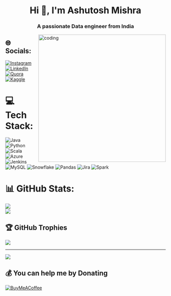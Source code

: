 

<h1 align="center">Hi 👋, I'm Ashutosh Mishra</h1>
<h3 align="center">A passionate Data engineer from India</h3>

<img align="right" alt="coding" width="400" src="https://user-images.githubusercontent.com/55389276/140866485-8fb1c876-9a8f-4d6a-98dc-08c4981eaf70.gif">

## 🌐 Socials:
[![Instagram](https://img.shields.io/badge/Instagram-%23E4405F.svg?logo=Instagram&logoColor=white)](https://instagram.com/https://www.instagram.com/nehadubey820) [![LinkedIn](https://img.shields.io/badge/LinkedIn-%230077B5.svg?logo=linkedin&logoColor=white)](https://linkedin.com/in/https://www.linkedin.com/in/neha-dubey-2467a216a/) [![Quora](https://img.shields.io/badge/Quora-%23B92B27.svg?logo=Quora&logoColor=white)](https://quora.com/profile/https://www.quora.com/profile/Neha-Dubey-249) 
[![Kaggle](https://img.shields.io/badge/kaggle-%230077B5.svg?logo=kaggle&logoColor=white)](https://kaggle.com/in/https://www.kaggle.com/in/nehad4/)




# 💻 Tech Stack:
![Java](https://img.shields.io/badge/java-%23ED8B00.svg?style=for-the-badge&logo=java&logoColor=white) ![Python](https://img.shields.io/badge/python-3670A0?style=for-the-badge&logo=python&logoColor=ffdd54) ![Scala](https://img.shields.io/badge/scala-%23DC322F.svg?style=for-the-badge&logo=scala&logoColor=white) ![Azure](https://img.shields.io/badge/azure-%230072C6.svg?style=for-the-badge&logo=azure-devops&logoColor=white) ![Jenkins](https://img.shields.io/badge/apache-%23D42029.svg?style=for-the-badge&logo=apache&logoColor=white) ![MySQL](https://img.shields.io/badge/snowflake-%2300f.svg?style=for-the-badge&logo=mysql&logoColor=white) ![Snowflake](https://img.shields.io/badge/sqlite-%2307405e.svg?style=for-the-badge&logo=sqlite&logoColor=white) ![Pandas](https://img.shields.io/badge/pandas-%23150458.svg?style=for-the-badge&logo=pandas&logoColor=white) ![Jira](https://img.shields.io/badge/spark-%230A0FFF.svg?style=for-the-badge&logo=jira&logoColor=white) ![Spark](https://img.shields.io/badge/Hive-FCC624?style=for-the-badge&logo=linux&logoColor=black) 

# 📊 GitHub Stats:
![](https://github-readme-stats.vercel.app/api?username=Nehadubey28&theme=dark&hide_border=false&include_all_commits=false&count_private=false)<br/>
![](https://github-readme-streak-stats.herokuapp.com/?user=Nehadubey28&theme=dark&hide_border=false)<br/>


## 🏆 GitHub Trophies
![](https://github-profile-trophy.vercel.app/?username=Nehadubey28&theme=radical&no-frame=true&no-bg=false&margin-w=4)

---
[![](https://visitcount.itsvg.in/api?id=Nehadubey28&icon=0&color=0)](https://visitcount.itsvg.in)

  ## 💰 You can help me by Donating
  [![BuyMeACoffee](https://img.shields.io/badge/Buy%20Me%20a%20Coffee-ffdd00?style=for-the-badge&logo=buy-me-a-coffee&logoColor=black)](https://buymeacoffee.com/NehaDubey820) 


  
<!-- Proudly created with GPRM ( https://gprm.itsvg.in ) -->
